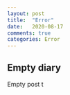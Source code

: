 ```yaml
---
layout: post
title:  "Error"
date:   2020-08-17
comments: true
categories: Error
---
```


## Empty diary 

Empty post t